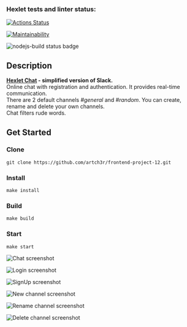 ### Hexlet tests and linter status:
[![Actions Status](https://github.com/artch3r/frontend-project-12/workflows/hexlet-check/badge.svg)](https://github.com/artch3r/frontend-project-12/actions)

[![Maintainability](https://api.codeclimate.com/v1/badges/6963da93ee5fe530b7b2/maintainability)](https://codeclimate.com/github/artch3r/frontend-project-12/maintainability)

![nodejs-build status badge](https://github.com/artch3r/frontend-project-12/actions/workflows/nodejs-build.yml/badge.svg)

## Description

**[Hexlet Chat](https://frontend-project-12-production-640c.up.railway.app/) - simplified version of Slack.**  
Online chat with registration and authentication. It provides real-time communication.  
There are 2 default channels *#general* and *#random*. You can create, rename and delete your own channels.  
Chat filters rude words.



## Get Started

### Clone
```
git clone https://github.com/artch3r/frontend-project-12.git
```

### Install
```
make install
```

### Build
```
make build
```

### Start
```
make start
```

![Chat screenshot](https://imgur.com/6sU7W1f.png)

![Login screenshot](https://imgur.com/BYXEyqP.png)

![SignUp screenshot](https://imgur.com/6lqLlGX.png)

![New channel screenshot](https://imgur.com/s6VzFFT.png)

![Rename channel screenshot](https://imgur.com/2ZsnL5O.png)

![Delete channel screenshot](https://imgur.com/0wpo6Ou.png)






